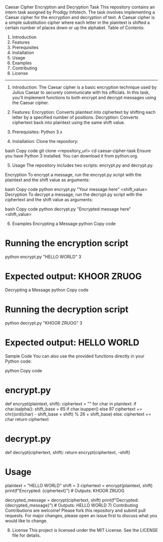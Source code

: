Caesar Cipher Encryption and Decryption Task
This repository contains an intern task assigned by Prodigy Infotech. The task involves implementing a Caesar cipher for the encryption and decryption of text. A Caesar cipher is a simple substitution cipher where each letter in the plaintext is shifted a certain number of places down or up the alphabet.
Table of Contents:
1) Introduction
2) Features
3) Prerequisites
4) Installation
5) Usage
6) Examples
7) Contributing
6) License
---------------------------------------------------------------------------------------------------------------------------------------------------------------------------------------------------------------------

1) Introduction:
The Caesar cipher is a basic encryption technique used by Julius Caesar to securely communicate with his officials. In this task, you'll implement functions to both encrypt and decrypt messages using the Caesar cipher.

2) Features:
Encryption: Converts plaintext into ciphertext by shifting each letter by a specified number of positions.
Decryption: Converts ciphertext back into plaintext using the same shift value.

3) Prerequisites:
Python 3.x

4) Installation:
Clone the repository:

bash
Copy code
git clone <repository_url>
cd caesar-cipher-task
Ensure you have Python 3 installed. You can download it from python.org.

5) Usage
The repository includes two scripts: encrypt.py and decrypt.py.

Encryption
To encrypt a message, run the encrypt.py script with the plaintext and the shift value as arguments:

bash
Copy code
python encrypt.py "Your message here" <shift_value>
Decryption
To decrypt a message, run the decrypt.py script with the ciphertext and the shift value as arguments:

bash
Copy code
python decrypt.py "Encrypted message here" <shift_value>

6) Examples
Encrypting a Message
python
Copy code
# Running the encryption script
python encrypt.py "HELLO WORLD" 3

# Expected output: KHOOR ZRUOG
Decrypting a Message
python
Copy code
# Running the decryption script
python decrypt.py "KHOOR ZRUOG" 3

# Expected output: HELLO WORLD
Sample Code
You can also use the provided functions directly in your Python code:

python
Copy code
# encrypt.py
def encrypt(plaintext, shift):
    ciphertext = ""
    for char in plaintext:
        if char.isalpha():
            shift_base = 65 if char.isupper() else 97
            ciphertext += chr((ord(char) - shift_base + shift) % 26 + shift_base)
        else:
            ciphertext += char
    return ciphertext

# decrypt.py
def decrypt(ciphertext, shift):
    return encrypt(ciphertext, -shift)

# Usage
plaintext = "HELLO WORLD"
shift = 3
ciphertext = encrypt(plaintext, shift)
print(f"Encrypted: {ciphertext}")  # Outputs: KHOOR ZRUOG

decrypted_message = decrypt(ciphertext, shift)
print(f"Decrypted: {decrypted_message}")  # Outputs: HELLO WORLD
7) Contributing
Contributions are welcome! Please fork this repository and submit pull requests. For major changes, please open an issue first to discuss what you would like to change.

8) License
This project is licensed under the MIT License. See the LICENSE file for details.
